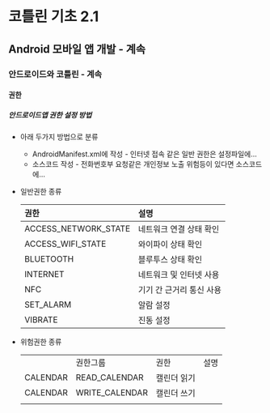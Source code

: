 # 코틀린 기초 2.1

## Android 모바일 앱 개발 - 계속

### 안드로이드와 코틀린 - 계속

#### 권한

##### 안드로이드앱 권한 설정 방법
- 아래 두가지 방법으로 분류
    - AndroidManifest.xml에 작성 - 인터넷 접속 같은 일반 권한은 설정파일에...
    - 소스코드 작성 - 전화번호부 요청같은 개인정보 노출 위험등이 있다면 소스코드에...

- 일반권한 종류

    |권한|설명|
    |:---|:---|
    | ACCESS_NETWORK_STATE | 네트워크 연결 상태 확인 |
    | ACCESS_WIFI_STATE | 와이파이 상태 확인 |
    | BLUETOOTH | 블루투스 상태 확인 |
    | INTERNET | 네트워크 및 인터넷 사용 |
    | NFC | 기기 간 근거리 통신 사용 |
    | SET_ALARM | 알람 설정 |
    | VIBRATE | 진동 설정 |

- 위험권한 종류

    <table>
        <th>
            <td>권한그룹</td>
            <td>권한</td>
            <td>설명</td>
        </th>
        <tr>
            <td>CALENDAR</td>
            <td>READ_CALENDAR</td>
            <td>캘린더 읽기</td>
        </tr>
        <tr>
            <td>CALENDAR</td>
            <td>WRITE_CALENDAR</td>
            <td>캘린더 쓰기</td>
        </tr>
        <tr>
            <td></td>
            <td></td>
            <td></td>
        </tr>
    </table>


